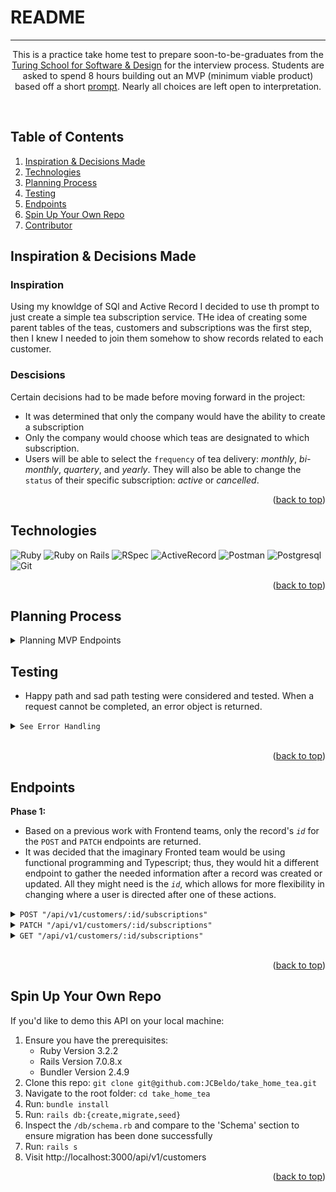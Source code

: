 # README

<!-- This README would normally document whatever steps are necessary to get the
application up and running.

Things you may want to cover:

* Ruby version

* System dependencies

* Configuration

* Database creation

* Database initialization

* How to run the test suite

* Services (job queues, cache servers, search engines, etc.)

* Deployment instructions

* ... -->

---

  <p align="center">
    This is a practice take home test to prepare soon-to-be-graduates from the <a href="https://turing.edu/">Turing School for Software & Design</a> for the interview process. Students are asked to spend 8 hours building out an MVP (minimum viable product) based off a short <a href="https://mod4.turing.edu/projects/take_home/take_home_be">prompt</a>. Nearly all choices are left open to interpretation.
  </p>
</div>
<br>

<!-- TABLE OF CONTENTS -->
<h2>Table of Contents</h2>

  <ol>
    <li><a href="#inspiration">Inspiration & Decisions Made</a></li>
    <li><a href="#tech">Technologies</a></li>
    <li><a href="#planning">Planning Process</a></li>
    <li><a href="#testing">Testing</a></li>
    <li><a href="#endpoints">Endpoints</a></li>
    <li><a href="#spin_up">Spin Up Your Own Repo</a></li>
    <li><a href="#contact">Contributor</a></li>
  </ol>

<!-- INSPIRATION -->
<h2 id="inspiration">Inspiration & Decisions Made</h2>

<h3><strong>Inspiration</strong></h3>

Using my knowldge of SQl and Active Record I decided to use th prompt to just create a simple tea subscription service. THe idea of creating some parent tables of the teas, customers and subscriptions was the first step, then I knew I needed to join them somehow to show records related to each customer.

<h3><strong>Descisions</strong></h3>
 
Certain decisions had to be made before moving forward in the project:
- It was determined that only the company would have the ability to create a subscription
- Only the company would choose which teas are designated to which subscription. 
- Users will be able to select the `frequency` of tea delivery: *monthly*, *bi-monthly*, *quartery*, and *yearly*. They will also be able to change the `status` of their specific subscription: *active* or *cancelled*.

<p align="right">(<a href="#readme-top">back to top</a>)</p>

<!-- Built With -->
<h2 id="tech">Technologies</h2>

![Ruby](https://img.shields.io/badge/Ruby-CC342D?style=for-the-badge&logo=ruby&logoColor=white) 
![Ruby on Rails](https://img.shields.io/badge/Ruby_on_Rails-CC0000?style=for-the-badge&logo=ruby-on-rails&logoColor=white) 
![RSpec](https://img.shields.io/badge/Rspec-13B5EA.svg?style=for-the-badge&logo=Rolls-Royce&logoColor=white)
![ActiveRecord](https://img.shields.io/badge/Active_Record-FFCD00.svg?style=for-the-badge&logo=Ruby-on-Rails&logoColor=black)
![Postman](https://img.shields.io/badge/Postman-FF6C37?style=for-the-badge&logo=postman&logoColor=white)
![Postgresql](https://img.shields.io/badge/PostgreSQL-316192?style=for-the-badge&logo=postgresql&logoColor=white)
![Git](https://img.shields.io/badge/git-4B0082.svg?style=for-the-badge&logo=git&logoColor=white)


<p align="right">(<a href="#readme-top">back to top</a>)</p>


<h2 id="planning">Planning Process</h2>

<details>
  <summary>Planning MVP Endpoints</summary>
  Important points that came up when planning the MVP endpoints was considering:
    <ul>
      <li> Which controller(s) the different actions would be written in
      <li> Whether cancelling a subscription meant deleting a record or just updating a status 
      <li> Brainstorming other useful endpoints that could be created if time allowed
    </ul>
</details>

<h2 id="testing">Testing</h2>

- Happy path and sad path testing were considered and tested. When a request cannot be completed, an error object is returned.

<details>
  <summary><code>See Error Handling</code></summary>
  <pre>
    <code>
{
  "errors": [
    {
      "status": "404"
      "title": "Invalid Request",
      "detail": "Couldn't find User with 'id'=< id >"
     }
   ]
}
  </code></pre>
</details>

<br>

<p align="right">(<a href="#readme-top">back to top</a>)</p>

<h2 id="testing">Endpoints</h2>

**Phase 1:**
- Based on a previous work with Frontend teams, only the record's *`id`* for the `POST` and `PATCH` endpoints are returned. 
- It was decided that the imaginary Fronted team would be using functional programming and Typescript; thus, they would hit a different endpoint to gather the needed information after a record was created or updated. All they might need is the *`id`*, which allows for more flexibility in changing where a user is directed after one of these actions.

<details>
  <summary><code>POST "/api/v1/customers/:id/subscriptions"</code></summary>
 
</details>

<details>
  <summary><code>PATCH "/api/v1/customers/:id/subscriptions"</code></summary>
  
</details>

<details>
  <summary><code>GET "/api/v1/customers/:id/subscriptions"</code></summary>
  
</details>

<br>

<p align="right">(<a href="#readme-top">back to top</a>)</p>

<!-- SPIN UP YOUR OWN REPO-->
<h2 id="spin_up">Spin Up Your Own Repo</h2>

If you'd like to demo this API on your local machine:
1. Ensure you have the prerequisites:
   - Ruby Version 3.2.2
    - Rails Version 7.0.8.x
    - Bundler Version 2.4.9
1. Clone this repo: `git clone git@github.com:JCBeldo/take_home_tea.git`
1. Navigate to the root folder: `cd take_home_tea`
1. Run: `bundle install`
1. Run: `rails db:{create,migrate,seed}`
1. Inspect the `/db/schema.rb` and compare to the 'Schema' section to ensure migration has been done successfully
1. Run: `rails s`
1. Visit http://localhost:3000/api/v1/customers

<p align="right">(<a href="#readme-top">back to top</a>)</p>
